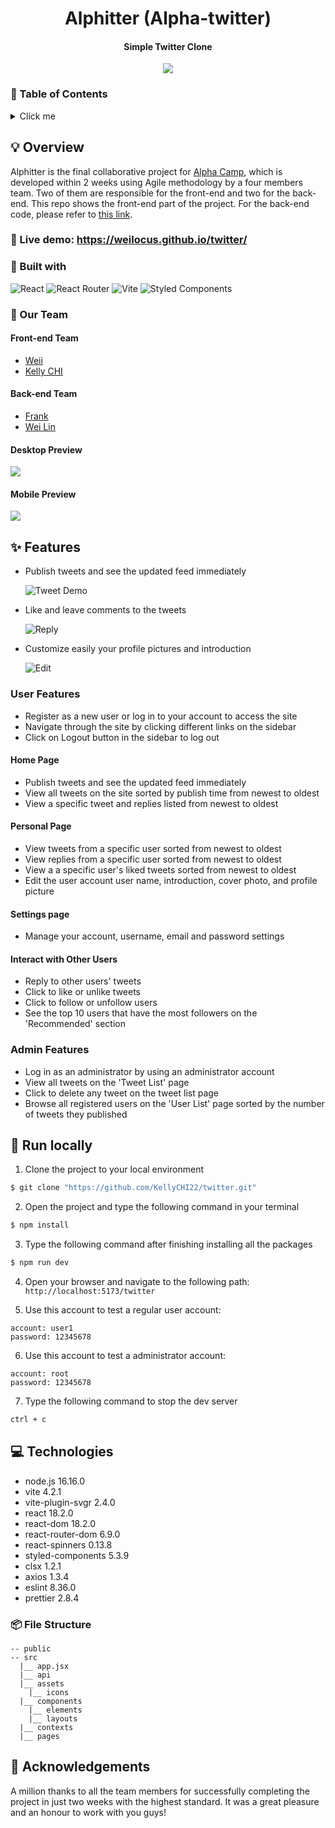 <div align="center">

# Alphitter (Alpha-twitter)

#### Simple Twitter Clone

![](public/thumbnail.jpg)

</div>

### 📜 Table of Contents 

<details>
<summary>Click me</summary>

- [Alphitter (Alpha-twitter)](#alphitter-alpha-twitter)
      - [A Simple Twitter Clone](#a-simple-twitter-clone)
    - [📜 Table of Contents](#-table-of-contents)
  - [💡 Overview](#-overview)
    - [👀 Live demo: https://weilocus.github.io/twitter/](#-live-demo-httpsweilocusgithubiotwitter)
    - [🧩 Built with](#-built-with)
    - [💪 Our Team](#-our-team)
      - [Front-end team](#front-end-team)
      - [Back-end team](#back-end-team)
      - [Desktop Preview](#desktop-preview)
      - [Mobile Preview](#mobile-preview)
  - [✨ Features](#-features)
    - [User Features](#user-features)
      - [Home page](#home-page)
      - [Personal page](#personal-page)
      - [Settings page](#settings-page)
      - [Interact with other users](#interact-with-other-users)
    - [Admin Features](#admin-features)
  - [🚀 Run locally](#-run-locally)
  - [💻 Technologies](#-technologies)
    - [📦 File Structure](#-file-structure)
  - [🙏 Acknowledgements](#-acknowledgements)

</details>

## 💡 Overview

Alphitter is the final collaborative project for [Alpha Camp](https://www.linkedin.com/school/alpha-camp/?originalSubdomain=tw), which is developed within 2 weeks using Agile methodology by a four members team. Two of them are responsible for the front-end and two for the back-end. This repo shows the front-end part of the project. For the back-end code, please refer to [this link](https://github.com/yhhuangfrank/twitter-api-2020).

### 👀 Live demo: https://weilocus.github.io/twitter/

### 🧩 Built with

![React](https://img.shields.io/badge/react-%2320232a.svg?style=for-the-badge&logo=react&logoColor=%2361DAFB)
![React Router](https://img.shields.io/badge/React_Router-CA4245?style=for-the-badge&logo=react-router&logoColor=white)
![Vite](https://img.shields.io/badge/vite-%23646CFF.svg?style=for-the-badge&logo=vite&logoColor=white)
![Styled Components](https://img.shields.io/badge/styled--components-DB7093?style=for-the-badge&logo=styled-components&logoColor=white)

### 💪 Our Team

#### Front-end Team

- [Weii](https://github.com/WeiLocus)
- [Kelly CHI](https://github.com/KellyCHI22)

#### Back-end Team

- [Frank](https://github.com/yhhuangfrank)
- [Wei Lin](https://github.com/wego11ya)

#### Desktop Preview

![](public/alphitter1.jpg)
#### Mobile Preview

![](public/mobile-preview.jpg)

## ✨ Features

- Publish tweets and see the updated feed immediately

  ![Tweet Demo](/public/tweet-demo.gif)
  
- Like and leave comments to the tweets

  ![Reply](/public/reply-demo.gif)
 
- Customize easily your profile pictures and introduction 

  ![Edit](/public/edit-user-info-demo.gif)

### User Features

- Register as a new user or log in to your account to access the site
- Navigate through the site by clicking different links on the sidebar
- Click on Logout button in the sidebar to log out

#### Home Page

- Publish tweets and see the updated feed immediately 
- View all tweets on the site sorted by publish time from newest to oldest
- View a specific tweet and replies listed from newest to oldest

#### Personal Page

- View tweets from a specific user sorted from newest to oldest
- View replies from a specific user sorted from newest to oldest
- View a a specific user's liked tweets sorted from newest to oldest
- Edit the user account user name, introduction, cover photo, and profile picture

#### Settings page

- Manage your account, username, email and password settings

#### Interact with Other Users

- Reply to other users' tweets
- Click to like or unlike tweets
- Click to follow or unfollow users
- See the top 10 users that have the most followers on the 'Recommended' section

### Admin Features

- Log in as an administrator by using an administrator account
- View all tweets on the 'Tweet List' page
- Click to delete any tweet on the tweet list page
- Browse all registered users on the 'User List' page sorted by the number of tweets they published

## 🚀 Run locally

1. Clone the project to your local environment

```bash
$ git clone "https://github.com/KellyCHI22/twitter.git"
```

2. Open the project and type the following command in your terminal

```bash
$ npm install
```

3. Type the following command after finishing installing all the packages

```bash
$ npm run dev
```

4. Open your browser and navigate to the following path: `http://localhost:5173/twitter` 

5. Use this account to test a regular user account:

```
account: user1
password: 12345678
```

6. Use this account to test a administrator account:

```
account: root
password: 12345678
```

7. Type the following command to stop the dev server

```bash
ctrl + c
```

## 💻 Technologies

- node.js 16.16.0
- vite 4.2.1
- vite-plugin-svgr 2.4.0
- react 18.2.0
- react-dom 18.2.0
- react-router-dom 6.9.0
- react-spinners 0.13.8
- styled-components 5.3.9
- clsx 1.2.1
- axios 1.3.4
- eslint 8.36.0
- prettier 2.8.4

### 📦 File Structure

```
-- public
-- src
  |__ app.jsx
  |__ api
  |__ assets
    |__ icons
  |__ components
    |__ elements
    |__ layouts
  |__ contexts
  |__ pages
```

## 🙏 Acknowledgements

A million thanks to all the team members for successfully completing the project in just two weeks with the highest standard. It was a great pleasure and an honour to work with you guys!
